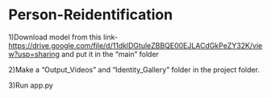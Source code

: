 # Person-Reidentification
1)Download model from this link- https://drive.google.com/file/d/11dklDGtuleZBBQE00EJLACdGkPeZY32K/view?usp=sharing   and put it in the “main” folder

2)Make a “Output_Videos” and “Identity_Gallery” folder in the project folder.

3)Run app.py
